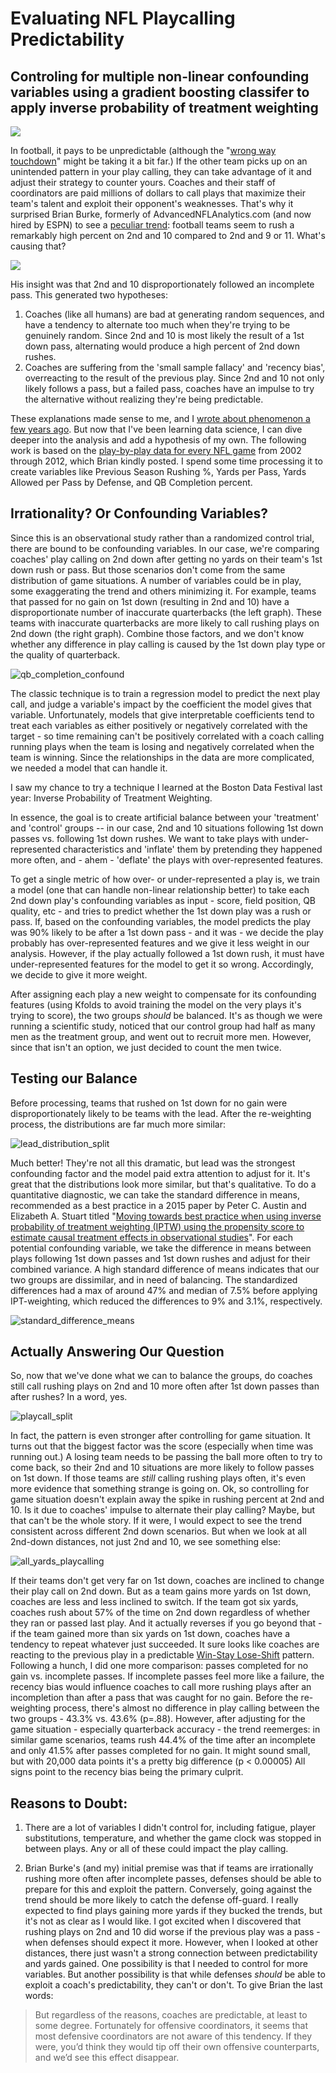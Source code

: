 # Evaluating NFL Playcalling Predictability 

## Controling for multiple non-linear confounding variables using a gradient boosting classifer to apply inverse probability of treatment weighting

![](data/Bill_Belichik.jpeg)

In football, it pays to be unpredictable (although the "[wrong way touchdown](https://www.youtube.com/watch?v=l1UZy7SSdDI)" might be taking it a bit far.) If the other team picks up on an unintended pattern in your play calling, they can take advantage of it and adjust their strategy to counter yours. Coaches and their staff of coordinators are paid millions of dollars to call plays that maximize their team's talent and exploit their opponent's weaknesses. That's why it surprised Brian Burke, formerly of AdvancedNFLAnalytics.com (and now hired by ESPN) to see a [peculiar trend](http://archive.advancedfootballanalytics.com/2008/09/predictability-on-2nd-and-10.html): football teams seem to rush a remarkably high percent on 2nd and 10 compared to 2nd and 9 or 11. What's causing that? 

![](data/spike_in_rush_percent.png) 

His insight was that 2nd and 10 disproportionately followed an incomplete pass. This generated two hypotheses:

1.  Coaches (like all humans) are bad at generating random sequences, and have a tendency to alternate too much when they're trying to be genuinely random. Since 2nd and 10 is most likely the result of a 1st down pass, alternating would produce a high percent of 2nd down rushes.
2.  Coaches are suffering from the 'small sample fallacy' and 'recency bias', overreacting to the result of the previous play. Since 2nd and 10 not only likely follows a pass, but a failed pass, coaches have an impulse to try the alternative without realizing they're being predictable.

These explanations made sense to me, and I [wrote about phenomenon a few years ago](https://measureofdoubt.com/2011/06/15/game-theory-and-football-how-irrationality-affects-play-calling/). But now that I've been learning data science, I can dive deeper into the analysis and add a hypothesis of my own. The following work is based on the [play-by-play data for every NFL game](http://archive.advancedfootballanalytics.com/2010/04/play-by-play-data.html) from 2002 through 2012, which Brian kindly posted. I spend some time processing it to create variables like Previous Season Rushing %, Yards per Pass, Yards Allowed per Pass by Defense, and QB Completion percent.

## Irrationality? Or Confounding Variables?

Since this is an observational study rather than a randomized control trial, there are bound to be confounding variables. In our case, we're comparing coaches' play calling on 2nd down after getting no yards on their team's 1st down rush or pass. But those scenarios don't come from the same distribution of game situations. A number of variables could be in play, some exaggerating the trend and others minimizing it. For example, teams that passed for no gain on 1st down (resulting in 2nd and 10) have a disproportionate number of inaccurate quarterbacks (the left graph). These teams with inaccurate quarterbacks are more likely to call rushing plays on 2nd down (the right graph). Combine those factors, and we don't know whether any difference in play calling is caused by the 1st down play type or the quality of quarterback. 

![qb_completion_confound](data/QB_completion_confound.png) 

The classic technique is to train a regression model to predict the next play call, and judge a variable's impact by the coefficient the model gives that variable. Unfortunately, models that give interpretable coefficients tend to treat each variables as either positively or negatively correlated with the target - so time remaining can't be positively correlated with a coach calling running plays when the team is losing and negatively correlated when the team is winning. Since the relationships in the data are more complicated, we needed a model that can handle it. 

I saw my chance to try a technique I learned at the Boston Data Festival last year: Inverse Probability of Treatment Weighting. 

In essence, the goal is to create artificial balance between your 'treatment' and 'control' groups -- in our case, 2nd and 10 situations following 1st down passes vs. following 1st down rushes. We want to take plays with under-represented characteristics and 'inflate' them by pretending they happened more often, and - ahem - 'deflate' the plays with over-represented features.

To get a single metric of how over- or under-represented a play is, we train a model (one that can handle non-linear relationship better) to take each 2nd down play's confounding variables as input - score, field position, QB quality, etc - and tries to predict whether the 1st down play was a rush or pass. If, based on the confounding variables, the model predicts the play was 90% likely to be after a 1st down pass - and it was - we decide the play probably has over-represented features and we give it less weight in our analysis. However, if the play actually followed a 1st down rush, it must have under-represented features for the model to get it so wrong. Accordingly, we decide to give it more weight. 

After assigning each play a new weight to compensate for its confounding features (using Kfolds to avoid training the model on the very plays it's trying to score), the two groups *should* be balanced. It's as though we were running a scientific study, noticed that our control group had half as many men as the treatment group, and went out to recruit more men. However, since that isn't an option, we just decided to count the men twice.

## Testing our Balance

Before processing, teams that rushed on 1st down for no gain were disproportionately likely to be teams with the lead. After the re-weighting process, the distributions are far much more similar: 

![lead_distribution_split](data/Lead_distribution_split.png) 

Much better! They're not all this dramatic, but lead was the strongest confounding factor and the model paid extra attention to adjust for it. It's great that the distributions look more similar, but that's qualitative. To do a quantitative diagnostic, we can take the standard difference in means, recommended as a best practice in a 2015 paper by Peter C. Austin and Elizabeth A. Stuart titled "[Moving towards best practice when using inverse probability of treatment weighting (IPTW) using the propensity score to estimate causal treatment effects in observational studies](http://onlinelibrary.wiley.com/doi/10.1002/sim.6607/full)". For each potential confounding variable, we take the difference in means between plays following 1st down passes and 1st down rushes and adjust for their combined variance. A high standard difference of means indicates that our two groups are dissimilar, and in need of balancing. The standardized differences had a max of around 47% and median of 7.5% before applying IPT-weighting, which reduced the differences to 9% and 3.1%, respectively. 

![standard_difference_means](data/Standard_Difference_Means.png)

## Actually Answering Our Question

So, now that we've done what we can to balance the groups, do coaches still call rushing plays on 2nd and 10 more often after 1st down passes than after rushes? In a word, yes. 

![playcall_split](data/Playcall_split.png) 

In fact, the pattern is even stronger after controlling for game situation. It turns out that the biggest factor was the score (especially when time was running out.) A losing team needs to be passing the ball more often to try to come back, so their 2nd and 10 situations are more likely to follow passes on 1st down. If those teams are *still* calling rushing plays often, it's even more evidence that something strange is going on. Ok, so controlling for game situation doesn't explain away the spike in rushing percent at 2nd and 10\. Is it due to coaches' impulse to alternate their play calling? Maybe, but that can't be the whole story. If it were, I would expect to see the trend consistent across different 2nd down scenarios. But when we look at all 2nd-down distances, not just 2nd and 10, we see something else: 

![all_yards_playcalling](data/all_yards_playcalling.png) 

If their teams don't get very far on 1st down, coaches are inclined to change their play call on 2nd down. But as a team gains more yards on 1st down, coaches are less and less inclined to switch. If the team got six yards, coaches rush about 57% of the time on 2nd down regardless of whether they ran or passed last play. And it actually reverses if you go beyond that - if the team gained more than six yards on 1st down, coaches have a tendency to repeat whatever just succeeded. It sure looks like coaches are reacting to the previous play in a predictable [Win-Stay Lose-Shift](https://en.wikipedia.org/wiki/Win%E2%80%93stay,_lose%E2%80%93switch) pattern. Following a hunch, I did one more comparison: passes completed for no gain vs. incomplete passes. If incomplete passes feel more like a failure, the recency bias would influence coaches to call more rushing plays after an incompletion than after a pass that was caught for no gain. Before the re-weighting process, there's almost no difference in play calling between the two groups - 43.3% vs. 43.6% (p=.88). However, after adjusting for the game situation - especially quarterback accuracy - the trend reemerges: in similar game scenarios, teams rush 44.4% of the time after an incomplete and only 41.5% after passes completed for no gain. It might sound small, but with 20,000 data points it's a pretty big difference (p < 0.00005) All signs point to the recency bias being the primary culprit.

## Reasons to Doubt:

1) There are a lot of variables I didn't control for, including fatigue, player substitutions, temperature, and whether the game clock was stopped in between plays. Any or all of these could impact the play calling. 

2) Brian Burke's (and my) initial premise was that if teams are irrationally rushing more often after incomplete passes, defenses should be able to prepare for this and exploit the pattern. Conversely, going against the trend should be more likely to catch the defense off-guard. I really expected to find plays gaining more yards if they bucked the trends, but it's not as clear as I would like. I got excited when I discovered that rushing plays on 2nd and 10 did worse if the previous play was a pass - when defenses should expect it more. However, when I looked at other distances, there just wasn't a strong connection between predictability and yards gained. One possibility is that I needed to control for more variables. But another possibility is that while defenses *should* be able to exploit a coach's predictability, they can't or don't. To give Brian the last words:

> But regardless of the reasons, coaches are predictable, at least to some degree. Fortunately for offensive coordinators, it seems that most defensive coordinators are not aware of this tendency. If they were, you’d think they would tip off their own offensive counterparts, and we’d see this effect disappear.